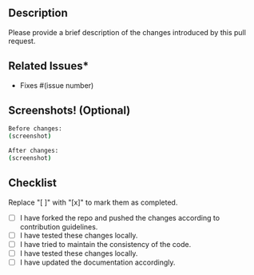 ## Description
<!--REQUIRED:-->
Please provide a brief description of the changes introduced by this pull request.

## Related Issues*
<!--REQUIRED:-->
- Fixes #(issue number)

## Screenshots! (Optional)
```sh
Before changes:
(screenshot)

After changes:
(screenshot)
```
## Checklist
Replace "[ ]" with "[x]" to mark them as completed.
- [ ] I have forked the repo and pushed the changes according to contribution guidelines.
- [ ] I have tested these changes locally.
- [ ] I have tried to maintain the consistency of the code.
- [ ] I have tested these changes locally.
- [ ] I have updated the documentation accordingly.
